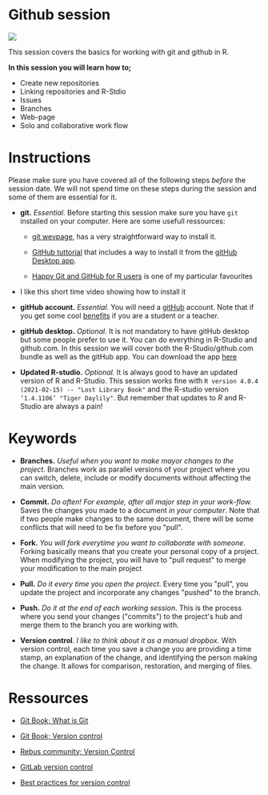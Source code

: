 # Github session

![](https://github.githubassets.com/images/modules/logos_page/Octocat.png)

This session covers the basics for working with git and github in R. 

**In this session you will learn how to;**

- Create new repositories
- Linking repositories and R-Stdio
- Issues
- Branches
- Web-page
- Solo and collaborative work flow

# Instructions

Please make sure you have covered all of the following steps *before* the session date. We will not spend time on these steps during the session and some of them are essential for it.

- **git.** *Essential.* Before starting this session make sure you have `git` installed on your computer. Here are some usefull ressources:

  - [git wevpage](https://git-scm.com/book/en/v2/Getting-Started-Installing-Git), has a very straightforward way to install it.

  - [GitHub tuttorial](https://github.com/git-guides/install-git) that includes a way to install it from the [gitHub Desktop app](https://desktop.github.com/). 

  - [Happy Git and GitHub for R users](https://happygitwithr.com/install-git.html) is one of my particular favourites

- []() I like this short time video showing how to install it

-  **gitHub account.** *Essential.* You will need a [gitHub](https://github.com/) account. Note that if you get some cool [benefits](https://education.github.com/benefits) if you are a student or a teacher.

- **gitHub desktop.** *Optional.* It is not mandatory to have gitHub desktop but some people prefer to use it. You can do everything in R-Studio and github.com. In this session we will cover both the R-Studio/github.com bundle as well as the gitHub app. You can download the app [here](https://desktop.github.com/)

- **Updated R-studio.** *Optional.* It is always good to have an updated version of R and R-Studio. This session works fine with `R version 4.0.4 (2021-02-15) -- "Lost Library Book"` and the R-studio version `‘1.4.1106’ "Tiger Daylily"`. But remember that updates to *R* and R-Studio are always a pain!

# Keywords

- **Branches.** *Useful when you want to make mayor changes to the project*. Branches work as parallel versions of your project where you can switch, delete, include or modify documents without affecting the main version.

- **Commit.** *Do often! For example, after all major step in your work-flow.* Saves the changes you made to a document *in your computer*. Note that if two people make changes to the same document, there will be some conflicts that will need to be fix before you "pull".

- **Fork.** *You will fork everytime you want to collaborate with someone*. Forking basically means that you create your personal copy of a project. When modifying the project, you will have to "pull request" to merge your modification to the main project

- **Pull.** *Do it every time you open the project*. Every time you "pull", you update the project and incorporate any changes "pushed" to the branch.

- **Push.** *Do it at the end of each working session*. This is the process where you send your changes ("commits") to the project's hub and merge them to the branch you are working with. 

- **Version control**. *I like to think about it as a manual dropbox.* With version control, each time you save a change you are providing a time stamp, an explanation of the change, and identifying the person making the change. It allows for comparison, restoration, and merging of files.

# Ressources

- [Git Book; What is Git](https://git-scm.com/book/en/v2/Getting-Started-What-is-Git%3F)

- [Git Book; Version control](https://git-scm.com/book/en/v2/Getting-Started-About-Version-Control)

- [Rebus community; Version Control](https://press.rebus.community/programmingfundamentals/chapter/version-control/)

- [GitLab version control](https://about.gitlab.com/topics/version-control/)

- [Best practices for version control](https://about.gitlab.com/topics/version-control/version-control-best-practices/)
